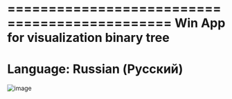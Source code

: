 ==============================================
Win App for visualization binary tree
==============================================
Language: Russian (Русский)
==============================================
![image](https://github.com/user-attachments/assets/441a503c-8a80-4f58-9758-228ce23d7a53)

